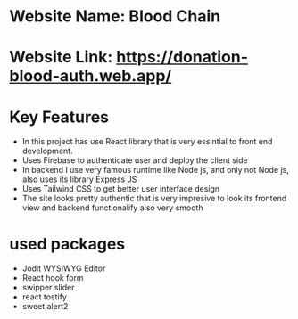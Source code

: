 # Website Name: Blood Chain
# Website Link: https://donation-blood-auth.web.app/

# Key Features 
* In this project has use React library that is very essintial to front end development.
* Uses Firebase to authenticate user and deploy the client side 
* In backend I use very famous runtime like Node js, and only not Node js, also uses its library Express JS
* Uses Tailwind CSS to get better user interface design
* The site looks pretty authentic that is very impresive to look its frontend view and backend functionalify also very smooth
# used packages
* Jodit WYSIWYG Editor
* React hook form
* swipper slider
* react tostify
* sweet alert2
  
